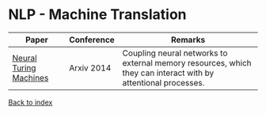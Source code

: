 # NLP - Machine Translation
|Paper|Conference|Remarks
|--|--|--|
|[Neural Turing Machines](https://arxiv.org/pdf/1410.5401)|Arxiv 2014|Coupling neural networks to external memory resources, which they can interact with by attentional processes.|

[Back to index](../README.md)

<!--stackedit_data:
eyJoaXN0b3J5IjpbLTExNzgxMzU2MTIsNzc1OTM0NTgxXX0=
-->